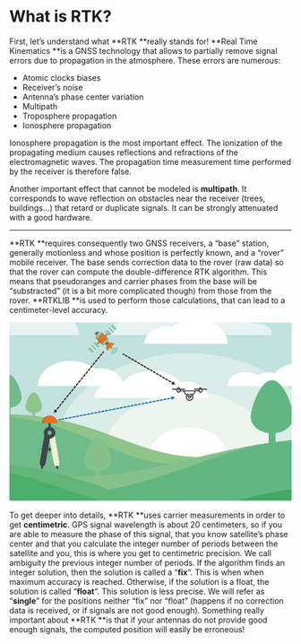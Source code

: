 # What is RTK?

First, let’s understand what **RTK **really stands for! **Real Time Kinematics **is a GNSS technology that allows to partially remove signal errors due to propagation in the atmosphere. These errors are numerous:

* Atomic clocks biases
* Receiver’s noise
* Antenna’s phase center variation
* Multipath
* Troposphere propagation
* Ionosphere propagation

Ionosphere propagation is the most important effect. The ionization of the propagating medium causes reflections and refractions of the electromagnetic waves. The propagation time measurement time performed by the receiver is therefore false.

Another important effect that cannot be modeled is **multipath**. It corresponds to wave reflection on obstacles near the receiver \(trees, buildings…\) that retard or duplicate signals. It can be strongly attenuated with a good hardware.


-----


**RTK **requires consequently two GNSS receivers, a “base” station, generally motionless and whose position is perfectly known, and a “rover” mobile receiver. The base sends correction data to the rover \(raw data\) so that the rover can compute the double-difference RTK algorithm. This means that pseudoranges and carrier phases from the base will be “substracted” \(it is a bit more complicated though\) from those from the rover. **RTKLIB **is used to perform those calculations, that can lead to a centimeter-level accuracy.

![Illustration RTK](./images/schemadroneRTK.jpg)

To get deeper into details, **RTK **uses carrier measurements in order to get **centimetric**. GPS signal wavelength is about 20 centimeters, so if you are able to measure the phase of this signal, that you know satellite’s phase center and that you calculate the integer number of periods between the satellite and you, this is where you get to centimetric precision. We call ambiguity the previous integer number of periods. If the algorithm finds an integer solution, then the solution is called a “**fix**“. This is when when maximum accuracy is reached. Otherwise, if the solution is a float, the solution is called “**float**“. This solution is less precise. We will refer as “**single**” for the positions neither “fix” nor “float” \(happens if no correction data is received, or if signals are not good enough\). Something really important about **RTK **is that if your antennas do not provide good enough signals, the computed position will easily be erroneous!

